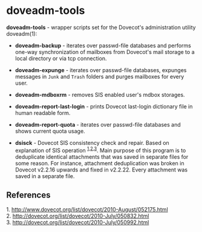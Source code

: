 # doveadm-tools
**doveadm-tools** - wrapper scripts set for the Dovecot's administration utility doveadm(1):

* **doveadm-backup** - iterates over passwd-file databases and performs one-way synchronization of mailboxes
 from Dovecot's mail storage to a local directory or via tcp connection.

* **doveadm-expunge** - iterates over passwd-file databases, expunges messages in `Junk` and `Trash` folders and purges mailboxes for every user.

* **doveadm-mdboxrm** - removes SIS enabled user's mdbox storages.

* **doveadm-report-last-login** - prints Dovecot last-login dictionary file in human readable form.

* **doveadm-report-quota** - iterates over passwd-file databases and shows current quota usage.

* **dsisck** - Dovecot SIS consistency check and repair. Based on explanation of SIS operation <sup>[1](#fn1),[2](#fn2),[3](#fn3)</sup>. Main purpose of this program is to deduplicate identical attachments that was saved in separate files for some reason. For instance, attachment deduplication was broken in Dovecot v2.2.16 upwards and fixed in v2.2.22. Every attachment was saved in a separate file.

## References
<a name="fn1">1.</a> http://www.dovecot.org/list/dovecot/2010-August/052175.html    
<a name="fn2">2.</a> http://dovecot.org/list/dovecot/2010-July/050832.html    
<a name="fn3">3.</a> http://dovecot.org/list/dovecot/2010-July/050992.html    
